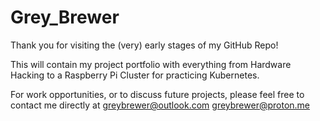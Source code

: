 # Grey_Brewer
Thank you for visiting the (very) early stages of my GitHub Repo!

This will contain my project portfolio with everything from Hardware Hacking to a Raspberry Pi Cluster for practicing Kubernetes.

For work opportunities, or to discuss future projects, please feel free to contact me directly at 
greybrewer@outlook.com
greybrewer@proton.me
